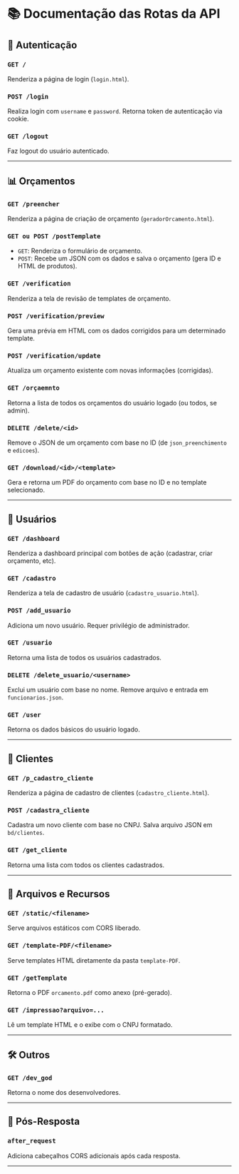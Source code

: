 # 📚 Documentação das Rotas da API

## 🔐 Autenticação

### `GET /`
Renderiza a página de login (`login.html`).

### `POST /login`
Realiza login com `username` e `password`. Retorna token de autenticação via cookie.

### `GET /logout`
Faz logout do usuário autenticado.

---

## 📊 Orçamentos

### `GET /preencher`
Renderiza a página de criação de orçamento (`geradorOrcamento.html`).

### `GET ou POST /postTemplate`
- `GET`: Renderiza o formulário de orçamento.
- `POST`: Recebe um JSON com os dados e salva o orçamento (gera ID e HTML de produtos).

### `GET /verification`
Renderiza a tela de revisão de templates de orçamento.

### `POST /verification/preview`
Gera uma prévia em HTML com os dados corrigidos para um determinado template.

### `POST /verification/update`
Atualiza um orçamento existente com novas informações (corrigidas).

### `GET /orçaemnto`
Retorna a lista de todos os orçamentos do usuário logado (ou todos, se admin).

### `DELETE /delete/<id>`
Remove o JSON de um orçamento com base no ID (de `json_preenchimento` e `edicoes`).

### `GET /download/<id>/<template>`
Gera e retorna um PDF do orçamento com base no ID e no template selecionado.

---

## 👤 Usuários

### `GET /dashboard`
Renderiza a dashboard principal com botões de ação (cadastrar, criar orçamento, etc).

### `GET /cadastro`
Renderiza a tela de cadastro de usuário (`cadastro_usuario.html`).

### `POST /add_usuario`
Adiciona um novo usuário. Requer privilégio de administrador.

### `GET /usuario`
Retorna uma lista de todos os usuários cadastrados.

### `DELETE /delete_usuario/<username>`
Exclui um usuário com base no nome. Remove arquivo e entrada em `funcionarios.json`.

### `GET /user`
Retorna os dados básicos do usuário logado.

---

## 👥 Clientes

### `GET /p_cadastro_cliente`
Renderiza a página de cadastro de clientes (`cadastro_cliente.html`).

### `POST /cadastra_cliente`
Cadastra um novo cliente com base no CNPJ. Salva arquivo JSON em `bd/clientes`.

### `GET /get_cliente`
Retorna uma lista com todos os clientes cadastrados.

---

## 📂 Arquivos e Recursos

### `GET /static/<filename>`
Serve arquivos estáticos com CORS liberado.

### `GET /template-PDF/<filename>`
Serve templates HTML diretamente da pasta `template-PDF`.

### `GET /getTemplate`
Retorna o PDF `orcamento.pdf` como anexo (pré-gerado).

### `GET /impressao?arquivo=...`
Lê um template HTML e o exibe com o CNPJ formatado.

---

## 🛠️ Outros

### `GET /dev_god`
Retorna o nome dos desenvolvedores.

---

## 🔄 Pós-Resposta

### `after_request`
Adiciona cabeçalhos CORS adicionais após cada resposta.

---
